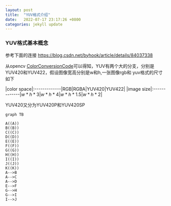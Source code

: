 ```yaml
---
layout: post
title:  "YUV格式介绍"
date:   2022-07-17 23:17:26 +0800
categories: jekyll update
---
```


<head>
    <script src="https://cdn.mathjax.org/mathjax/latest/MathJax.js?config=TeX-AMS-MML_HTMLorMML" type="text/javascript"></script>
    <script type="text/x-mathjax-config">
        MathJax.Hub.Config({
            tex2jax: {
            skipTags: ['script', 'noscript', 'style', 'textarea', 'pre'],
            inlineMath: [['$','$']]
            }
        });
    </script>
</head>

### YUV格式基本概念
参考下面的连接
https://blog.csdn.net/byhook/article/details/84037338

从opencv [ColorConversionCode](https://docs.opencv.org/4.x/d8/d01/group__imgproc__color__conversions.html#ga4e0972be5de079fed4e3a10e24ef5ef0})可以得知，YUV有两个大的分支，分别是YUV420和YUV422，假设图像宽高分别是w和h,一张图像rgb和
yuv格式的尺寸如下   

|color space|:-------------|RGB|RGBA|YUV420|YUV422|
|image size|:-------------|$w*h*3$|$w*h*4$|$w*h*1.5$|$w*h*2$|

YUV420又分为YUV420P和YUV420SP

```mermaid
graph TB

A((A))
B((B))
C((C))
D((D))
E((E))
F((F))
G((G))
H((H))
I((I))
J((J)) 
K((K))
A-->B
A-->C
A-->D
E-->F
G-->H
G-->I
I-->J
```